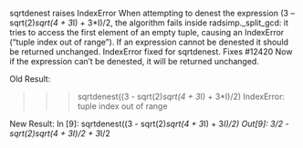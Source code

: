 sqrtdenest raises IndexError
When attempting to denest the expression (3 – sqrt(2)*sqrt(4 + 3*I) + 3*I)/2, the algorithm fails inside radsimp._split_gcd: it tries to access the first element of an empty tuple, causing an IndexError (“tuple index out of range”).
If an expression cannot be denested it should be returned unchanged.
IndexError fixed for sqrtdenest.
Fixes #12420
Now if the expression can’t be denested, it will be returned unchanged.

Old Result:
>>> sqrtdenest((3 - sqrt(2)*sqrt(4 + 3*I) + 3*I)/2)
IndexError: tuple index out of range

New Result:
In [9]: sqrtdenest((3 - sqrt(2)*sqrt(4 + 3*I) + 3*I)/2)
Out[9]: 3/2 - sqrt(2)*sqrt(4 + 3*I)/2 + 3*I/2